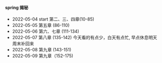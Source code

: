#### spring 揭秘
+ 2022-05-04 start 第二、三、四章(10-85)
+ 2022-05-05 第五章 (86-110)
+ 2022-05-06 第六、七章 (111-134)
+ 2022-05-07 第八章 (135-142) 今天看的有点少，白天有点忙, 早点休息明天周末补回来
+ 2022-05-08 第九章 (143-151)
+ 2022-05-09 第九章（152-175)


